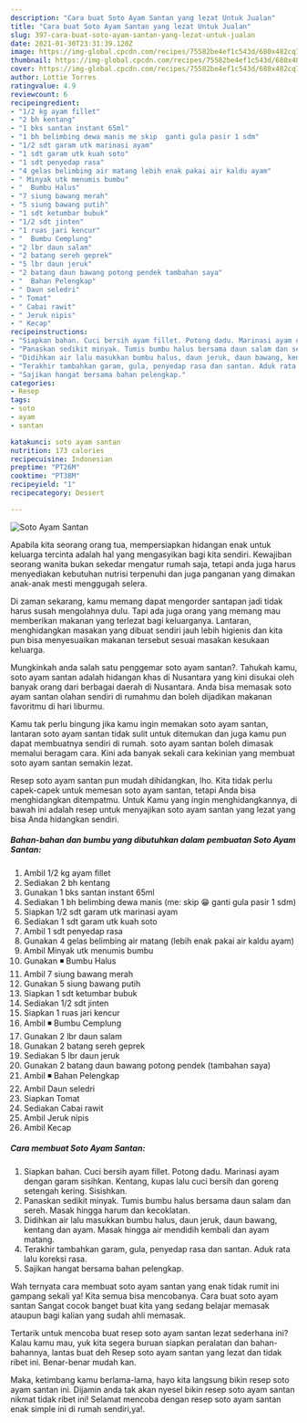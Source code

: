 ```yaml
---
description: "Cara buat Soto Ayam Santan yang lezat Untuk Jualan"
title: "Cara buat Soto Ayam Santan yang lezat Untuk Jualan"
slug: 397-cara-buat-soto-ayam-santan-yang-lezat-untuk-jualan
date: 2021-01-30T23:31:39.120Z
image: https://img-global.cpcdn.com/recipes/75582be4ef1c543d/680x482cq70/soto-ayam-santan-foto-resep-utama.jpg
thumbnail: https://img-global.cpcdn.com/recipes/75582be4ef1c543d/680x482cq70/soto-ayam-santan-foto-resep-utama.jpg
cover: https://img-global.cpcdn.com/recipes/75582be4ef1c543d/680x482cq70/soto-ayam-santan-foto-resep-utama.jpg
author: Lottie Torres
ratingvalue: 4.9
reviewcount: 6
recipeingredient:
- "1/2 kg ayam fillet"
- "2 bh kentang"
- "1 bks santan instant 65ml"
- "1 bh belimbing dewa manis me skip  ganti gula pasir 1 sdm"
- "1/2 sdt garam utk marinasi ayam"
- "1 sdt garam utk kuah soto"
- "1 sdt penyedap rasa"
- "4 gelas belimbing air matang lebih enak pakai air kaldu ayam"
- " Minyak utk menumis bumbu"
- "  Bumbu Halus"
- "7 siung bawang merah"
- "5 siung bawang putih"
- "1 sdt ketumbar bubuk"
- "1/2 sdt jinten"
- "1 ruas jari kencur"
- "  Bumbu Cemplung"
- "2 lbr daun salam"
- "2 batang sereh geprek"
- "5 lbr daun jeruk"
- "2 batang daun bawang potong pendek tambahan saya"
- "  Bahan Pelengkap"
- " Daun seledri"
- " Tomat"
- " Cabai rawit"
- " Jeruk nipis"
- " Kecap"
recipeinstructions:
- "Siapkan bahan. Cuci bersih ayam fillet. Potong dadu. Marinasi ayam dengan garam sisihkan. Kentang, kupas lalu cuci bersih dan goreng setengah kering. Sisishkan."
- "Panaskan sedikit minyak. Tumis bumbu halus bersama daun salam dan sereh. Masak hingga harum dan kecoklatan."
- "Didihkan air lalu masukkan bumbu halus, daun jeruk, daun bawang, kentang dan ayam. Masak hingga air mendidih kembali dan ayam matang."
- "Terakhir tambahkan garam, gula, penyedap rasa dan santan. Aduk rata lalu koreksi rasa."
- "Sajikan hangat bersama bahan pelengkap."
categories:
- Resep
tags:
- soto
- ayam
- santan

katakunci: soto ayam santan 
nutrition: 173 calories
recipecuisine: Indonesian
preptime: "PT26M"
cooktime: "PT38M"
recipeyield: "1"
recipecategory: Dessert

---
```



![Soto Ayam Santan](https://img-global.cpcdn.com/recipes/75582be4ef1c543d/680x482cq70/soto-ayam-santan-foto-resep-utama.jpg)

Apabila kita seorang orang tua, mempersiapkan hidangan enak untuk keluarga tercinta adalah hal yang mengasyikan bagi kita sendiri. Kewajiban seorang  wanita bukan sekedar mengatur rumah saja, tetapi anda juga harus menyediakan kebutuhan nutrisi terpenuhi dan juga panganan yang dimakan anak-anak mesti menggugah selera.

Di zaman  sekarang, kamu memang dapat mengorder santapan jadi tidak harus susah mengolahnya dulu. Tapi ada juga orang yang memang mau memberikan makanan yang terlezat bagi keluarganya. Lantaran, menghidangkan masakan yang dibuat sendiri jauh lebih higienis dan kita pun bisa menyesuaikan makanan tersebut sesuai masakan kesukaan keluarga. 



Mungkinkah anda salah satu penggemar soto ayam santan?. Tahukah kamu, soto ayam santan adalah hidangan khas di Nusantara yang kini disukai oleh banyak orang dari berbagai daerah di Nusantara. Anda bisa memasak soto ayam santan olahan sendiri di rumahmu dan boleh dijadikan makanan favoritmu di hari liburmu.

Kamu tak perlu bingung jika kamu ingin memakan soto ayam santan, lantaran soto ayam santan tidak sulit untuk ditemukan dan juga kamu pun dapat membuatnya sendiri di rumah. soto ayam santan boleh dimasak memalui beragam cara. Kini ada banyak sekali cara kekinian yang membuat soto ayam santan semakin lezat.

Resep soto ayam santan pun mudah dihidangkan, lho. Kita tidak perlu capek-capek untuk memesan soto ayam santan, tetapi Anda bisa menghidangkan ditempatmu. Untuk Kamu yang ingin menghidangkannya, di bawah ini adalah resep untuk menyajikan soto ayam santan yang lezat yang bisa Anda hidangkan sendiri.

<!--inarticleads1-->

##### Bahan-bahan dan bumbu yang dibutuhkan dalam pembuatan Soto Ayam Santan:

1. Ambil 1/2 kg ayam fillet
1. Sediakan 2 bh kentang
1. Gunakan 1 bks santan instant 65ml
1. Sediakan 1 bh belimbing dewa manis (me: skip 😁 ganti gula pasir 1 sdm)
1. Siapkan 1/2 sdt garam utk marinasi ayam
1. Sediakan 1 sdt garam utk kuah soto
1. Ambil 1 sdt penyedap rasa
1. Gunakan 4 gelas belimbing air matang (lebih enak pakai air kaldu ayam)
1. Ambil  Minyak utk menumis bumbu
1. Gunakan  ◾ Bumbu Halus
1. Ambil 7 siung bawang merah
1. Gunakan 5 siung bawang putih
1. Siapkan 1 sdt ketumbar bubuk
1. Sediakan 1/2 sdt jinten
1. Siapkan 1 ruas jari kencur
1. Ambil  ◾ Bumbu Cemplung
1. Gunakan 2 lbr daun salam
1. Gunakan 2 batang sereh geprek
1. Sediakan 5 lbr daun jeruk
1. Gunakan 2 batang daun bawang potong pendek (tambahan saya)
1. Ambil  ◾ Bahan Pelengkap
1. Ambil  Daun seledri
1. Siapkan  Tomat
1. Sediakan  Cabai rawit
1. Ambil  Jeruk nipis
1. Ambil  Kecap




<!--inarticleads2-->

##### Cara membuat Soto Ayam Santan:

1. Siapkan bahan. Cuci bersih ayam fillet. Potong dadu. Marinasi ayam dengan garam sisihkan. Kentang, kupas lalu cuci bersih dan goreng setengah kering. Sisishkan.
1. Panaskan sedikit minyak. Tumis bumbu halus bersama daun salam dan sereh. Masak hingga harum dan kecoklatan.
1. Didihkan air lalu masukkan bumbu halus, daun jeruk, daun bawang, kentang dan ayam. Masak hingga air mendidih kembali dan ayam matang.
1. Terakhir tambahkan garam, gula, penyedap rasa dan santan. Aduk rata lalu koreksi rasa.
1. Sajikan hangat bersama bahan pelengkap.




Wah ternyata cara membuat soto ayam santan yang enak tidak rumit ini gampang sekali ya! Kita semua bisa mencobanya. Cara buat soto ayam santan Sangat cocok banget buat kita yang sedang belajar memasak ataupun bagi kalian yang sudah ahli memasak.

Tertarik untuk mencoba buat resep soto ayam santan lezat sederhana ini? Kalau kamu mau, yuk kita segera buruan siapkan peralatan dan bahan-bahannya, lantas buat deh Resep soto ayam santan yang lezat dan tidak ribet ini. Benar-benar mudah kan. 

Maka, ketimbang kamu berlama-lama, hayo kita langsung bikin resep soto ayam santan ini. Dijamin anda tak akan nyesel bikin resep soto ayam santan nikmat tidak ribet ini! Selamat mencoba dengan resep soto ayam santan enak simple ini di rumah sendiri,ya!.

